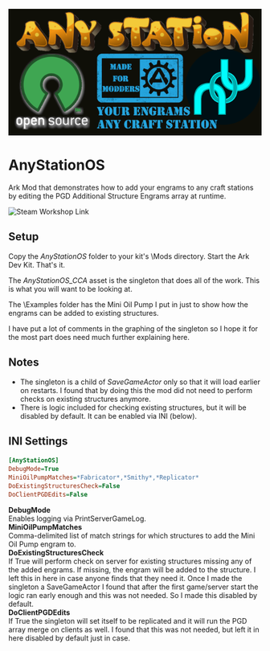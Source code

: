 ![AnyStationOS](https://github.com/Kozenomenon/AnyStationOS/blob/main/Images/ASOS_Repo_Icon.png?raw=true)
# AnyStationOS
 Ark Mod that demonstrates how to add your engrams to any craft stations by editing the PGD Additional Structure Engrams array at runtime.
  
 ![Steam Workshop Link](https://steamcommunity.com/sharedfiles/filedetails/?id=2488740071)
 
## Setup
Copy the *AnyStationOS* folder to your kit's \Mods directory.
Start the Ark Dev Kit. That's it. 

The *AnyStationOS_CCA* asset is the singleton that does all of the work. This is what you will want to be looking at.

The \Examples folder has the Mini Oil Pump I put in just to show how the engrams can be added to existing structures.

I have put a lot of comments in the graphing of the singleton so I hope it for the most part does need much further explaining here.

## Notes
* The singleton is a child of *SaveGameActor* only so that it will load earlier on restarts. I found that by doing this the mod did not need to perform checks on existing structures anymore.
* There is logic included for checking existing structures, but it will be disabled by default. It can be enabled via INI (below).

## INI Settings
```ini
[AnyStationOS]
DebugMode=True
MiniOilPumpMatches=*Fabricator*,*Smithy*,*Replicator*
DoExistingStructuresCheck=False
DoClientPGDEdits=False
```
**DebugMode** <br>
Enables logging via PrintServerGameLog.<br>
**MiniOilPumpMatches** <br>
Comma-delimited list of match strings for which structures to add the Mini Oil Pump engram to.<br>
**DoExistingStructuresCheck** <br>
If True will perform check on server for existing structures missing any of the added engrams. If missing, the engram will be added to the structure. I left this in here in case anyone finds that they need it. Once I made the singleton a SaveGameActor I found that after the first game/server start the logic ran early enough and this was not needed. So I made this disabled by default.<br>
**DoClientPGDEdits** <br>
If True the singleton will set itself to be replicated and it will run the PGD array merge on clients as well. I found that this was not needed, but left it in here disabled by default just in case.
